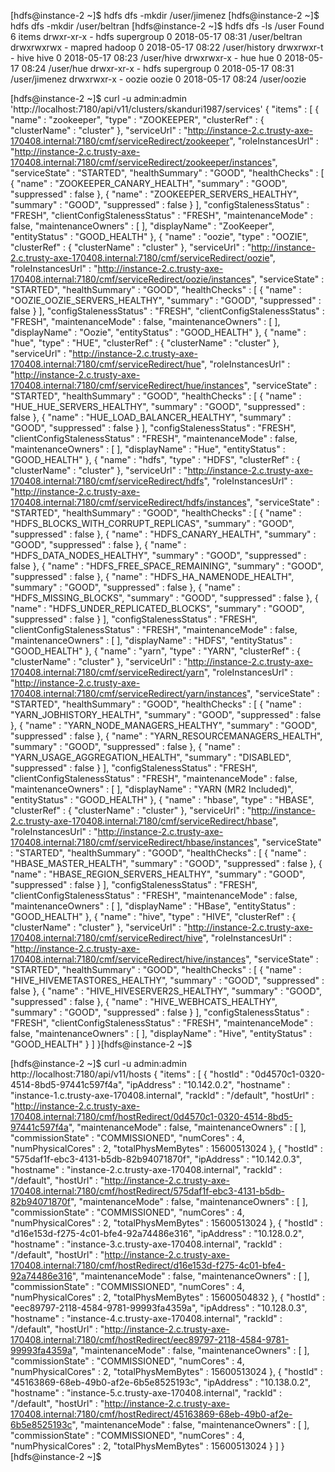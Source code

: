 
[hdfs@instance-2 ~]$ hdfs dfs -mkdir /user/jimenez
[hdfs@instance-2 ~]$ hdfs dfs -mkdir /user/beltran
[hdfs@instance-2 ~]$ hdfs dfs -ls /user
Found 6 items
drwxr-xr-x   - hdfs   supergroup          0 2018-05-17 08:31 /user/beltran
drwxrwxrwx   - mapred hadoop              0 2018-05-17 08:22 /user/history
drwxrwxr-t   - hive   hive                0 2018-05-17 08:23 /user/hive
drwxrwxr-x   - hue    hue                 0 2018-05-17 08:24 /user/hue
drwxr-xr-x   - hdfs   supergroup          0 2018-05-17 08:31 /user/jimenez
drwxrwxr-x   - oozie  oozie               0 2018-05-17 08:24 /user/oozie


[hdfs@instance-2 ~]$ curl -u admin:admin 'http://localhost:7180/api/v11/clusters/skanduri1987/services'
{
  "items" : [ {
    "name" : "zookeeper",
    "type" : "ZOOKEEPER",
    "clusterRef" : {
      "clusterName" : "cluster"
    },
    "serviceUrl" : "http://instance-2.c.trusty-axe-170408.internal:7180/cmf/serviceRedirect/zookeeper",
    "roleInstancesUrl" : "http://instance-2.c.trusty-axe-170408.internal:7180/cmf/serviceRedirect/zookeeper/instances",
    "serviceState" : "STARTED",
    "healthSummary" : "GOOD",
    "healthChecks" : [ {
      "name" : "ZOOKEEPER_CANARY_HEALTH",
      "summary" : "GOOD",
      "suppressed" : false
    }, {
      "name" : "ZOOKEEPER_SERVERS_HEALTHY",
      "summary" : "GOOD",
      "suppressed" : false
    } ],
    "configStalenessStatus" : "FRESH",
    "clientConfigStalenessStatus" : "FRESH",
    "maintenanceMode" : false,
    "maintenanceOwners" : [ ],
    "displayName" : "ZooKeeper",
    "entityStatus" : "GOOD_HEALTH"
  }, {
    "name" : "oozie",
    "type" : "OOZIE",
    "clusterRef" : {
      "clusterName" : "cluster"
    },
    "serviceUrl" : "http://instance-2.c.trusty-axe-170408.internal:7180/cmf/serviceRedirect/oozie",
    "roleInstancesUrl" : "http://instance-2.c.trusty-axe-170408.internal:7180/cmf/serviceRedirect/oozie/instances",
    "serviceState" : "STARTED",
    "healthSummary" : "GOOD",
    "healthChecks" : [ {
      "name" : "OOZIE_OOZIE_SERVERS_HEALTHY",
      "summary" : "GOOD",
      "suppressed" : false
    } ],
    "configStalenessStatus" : "FRESH",
    "clientConfigStalenessStatus" : "FRESH",
    "maintenanceMode" : false,
    "maintenanceOwners" : [ ],
    "displayName" : "Oozie",
    "entityStatus" : "GOOD_HEALTH"
  }, {
    "name" : "hue",
    "type" : "HUE",
    "clusterRef" : {
      "clusterName" : "cluster"
    },
    "serviceUrl" : "http://instance-2.c.trusty-axe-170408.internal:7180/cmf/serviceRedirect/hue",
    "roleInstancesUrl" : "http://instance-2.c.trusty-axe-170408.internal:7180/cmf/serviceRedirect/hue/instances",
    "serviceState" : "STARTED",
    "healthSummary" : "GOOD",
    "healthChecks" : [ {
      "name" : "HUE_HUE_SERVERS_HEALTHY",
      "summary" : "GOOD",
      "suppressed" : false
    }, {
      "name" : "HUE_LOAD_BALANCER_HEALTHY",
      "summary" : "GOOD",
      "suppressed" : false
    } ],
    "configStalenessStatus" : "FRESH",
    "clientConfigStalenessStatus" : "FRESH",
    "maintenanceMode" : false,
    "maintenanceOwners" : [ ],
    "displayName" : "Hue",
    "entityStatus" : "GOOD_HEALTH"
  }, {
    "name" : "hdfs",
    "type" : "HDFS",
    "clusterRef" : {
      "clusterName" : "cluster"
    },
    "serviceUrl" : "http://instance-2.c.trusty-axe-170408.internal:7180/cmf/serviceRedirect/hdfs",
    "roleInstancesUrl" : "http://instance-2.c.trusty-axe-170408.internal:7180/cmf/serviceRedirect/hdfs/instances",
    "serviceState" : "STARTED",
    "healthSummary" : "GOOD",
    "healthChecks" : [ {
      "name" : "HDFS_BLOCKS_WITH_CORRUPT_REPLICAS",
      "summary" : "GOOD",
      "suppressed" : false
    }, {
      "name" : "HDFS_CANARY_HEALTH",
      "summary" : "GOOD",
      "suppressed" : false
    }, {
      "name" : "HDFS_DATA_NODES_HEALTHY",
      "summary" : "GOOD",
      "suppressed" : false
    }, {
      "name" : "HDFS_FREE_SPACE_REMAINING",
      "summary" : "GOOD",
      "suppressed" : false
    }, {
      "name" : "HDFS_HA_NAMENODE_HEALTH",
      "summary" : "GOOD",
      "suppressed" : false
    }, {
      "name" : "HDFS_MISSING_BLOCKS",
      "summary" : "GOOD",
      "suppressed" : false
    }, {
      "name" : "HDFS_UNDER_REPLICATED_BLOCKS",
      "summary" : "GOOD",
      "suppressed" : false
    } ],
    "configStalenessStatus" : "FRESH",
    "clientConfigStalenessStatus" : "FRESH",
    "maintenanceMode" : false,
    "maintenanceOwners" : [ ],
    "displayName" : "HDFS",
    "entityStatus" : "GOOD_HEALTH"
  }, {
    "name" : "yarn",
    "type" : "YARN",
    "clusterRef" : {
      "clusterName" : "cluster"
    },
    "serviceUrl" : "http://instance-2.c.trusty-axe-170408.internal:7180/cmf/serviceRedirect/yarn",
    "roleInstancesUrl" : "http://instance-2.c.trusty-axe-170408.internal:7180/cmf/serviceRedirect/yarn/instances",
    "serviceState" : "STARTED",
    "healthSummary" : "GOOD",
    "healthChecks" : [ {
      "name" : "YARN_JOBHISTORY_HEALTH",
      "summary" : "GOOD",
      "suppressed" : false
    }, {
      "name" : "YARN_NODE_MANAGERS_HEALTHY",
      "summary" : "GOOD",
      "suppressed" : false
    }, {
      "name" : "YARN_RESOURCEMANAGERS_HEALTH",
      "summary" : "GOOD",
      "suppressed" : false
    }, {
      "name" : "YARN_USAGE_AGGREGATION_HEALTH",
      "summary" : "DISABLED",
      "suppressed" : false
    } ],
    "configStalenessStatus" : "FRESH",
    "clientConfigStalenessStatus" : "FRESH",
    "maintenanceMode" : false,
    "maintenanceOwners" : [ ],
    "displayName" : "YARN (MR2 Included)",
    "entityStatus" : "GOOD_HEALTH"
  }, {
    "name" : "hbase",
    "type" : "HBASE",
    "clusterRef" : {
      "clusterName" : "cluster"
    },
    "serviceUrl" : "http://instance-2.c.trusty-axe-170408.internal:7180/cmf/serviceRedirect/hbase",
    "roleInstancesUrl" : "http://instance-2.c.trusty-axe-170408.internal:7180/cmf/serviceRedirect/hbase/instances",
    "serviceState" : "STARTED",
    "healthSummary" : "GOOD",
    "healthChecks" : [ {
      "name" : "HBASE_MASTER_HEALTH",
      "summary" : "GOOD",
      "suppressed" : false
    }, {
      "name" : "HBASE_REGION_SERVERS_HEALTHY",
      "summary" : "GOOD",
      "suppressed" : false
    } ],
    "configStalenessStatus" : "FRESH",
    "clientConfigStalenessStatus" : "FRESH",
    "maintenanceMode" : false,
    "maintenanceOwners" : [ ],
    "displayName" : "HBase",
    "entityStatus" : "GOOD_HEALTH"
  }, {
    "name" : "hive",
    "type" : "HIVE",
    "clusterRef" : {
      "clusterName" : "cluster"
    },
    "serviceUrl" : "http://instance-2.c.trusty-axe-170408.internal:7180/cmf/serviceRedirect/hive",
    "roleInstancesUrl" : "http://instance-2.c.trusty-axe-170408.internal:7180/cmf/serviceRedirect/hive/instances",
    "serviceState" : "STARTED",
    "healthSummary" : "GOOD",
    "healthChecks" : [ {
      "name" : "HIVE_HIVEMETASTORES_HEALTHY",
      "summary" : "GOOD",
      "suppressed" : false
    }, {
      "name" : "HIVE_HIVESERVER2S_HEALTHY",
      "summary" : "GOOD",
      "suppressed" : false
    }, {
      "name" : "HIVE_WEBHCATS_HEALTHY",
      "summary" : "GOOD",
      "suppressed" : false
    } ],
    "configStalenessStatus" : "FRESH",
    "clientConfigStalenessStatus" : "FRESH",
    "maintenanceMode" : false,
    "maintenanceOwners" : [ ],
    "displayName" : "Hive",
    "entityStatus" : "GOOD_HEALTH"
  } ]
}[hdfs@instance-2 ~]$ 


[hdfs@instance-2 ~]$ curl -u admin:admin http://localhost:7180/api/v11/hosts
{
  "items" : [ {
    "hostId" : "0d4570c1-0320-4514-8bd5-97441c597f4a",
    "ipAddress" : "10.142.0.2",
    "hostname" : "instance-1.c.trusty-axe-170408.internal",
    "rackId" : "/default",
    "hostUrl" : "http://instance-2.c.trusty-axe-170408.internal:7180/cmf/hostRedirect/0d4570c1-0320-4514-8bd5-97441c597f4a",
    "maintenanceMode" : false,
    "maintenanceOwners" : [ ],
    "commissionState" : "COMMISSIONED",
    "numCores" : 4,
    "numPhysicalCores" : 2,
    "totalPhysMemBytes" : 15600513024
  }, {
    "hostId" : "575daf1f-ebc3-4131-b5db-82b94071870f",
    "ipAddress" : "10.142.0.3",
    "hostname" : "instance-2.c.trusty-axe-170408.internal",
    "rackId" : "/default",
    "hostUrl" : "http://instance-2.c.trusty-axe-170408.internal:7180/cmf/hostRedirect/575daf1f-ebc3-4131-b5db-82b94071870f",
    "maintenanceMode" : false,
    "maintenanceOwners" : [ ],
    "commissionState" : "COMMISSIONED",
    "numCores" : 4,
    "numPhysicalCores" : 2,
    "totalPhysMemBytes" : 15600513024
  }, {
    "hostId" : "d16e153d-f275-4c01-bfe4-92a74486e316",
    "ipAddress" : "10.128.0.2",
    "hostname" : "instance-3.c.trusty-axe-170408.internal",
    "rackId" : "/default",
    "hostUrl" : "http://instance-2.c.trusty-axe-170408.internal:7180/cmf/hostRedirect/d16e153d-f275-4c01-bfe4-92a74486e316",
    "maintenanceMode" : false,
    "maintenanceOwners" : [ ],
    "commissionState" : "COMMISSIONED",
    "numCores" : 4,
    "numPhysicalCores" : 2,
    "totalPhysMemBytes" : 15600504832
  }, {
    "hostId" : "eec89797-2118-4584-9781-99993fa4359a",
    "ipAddress" : "10.128.0.3",
    "hostname" : "instance-4.c.trusty-axe-170408.internal",
    "rackId" : "/default",
    "hostUrl" : "http://instance-2.c.trusty-axe-170408.internal:7180/cmf/hostRedirect/eec89797-2118-4584-9781-99993fa4359a",
    "maintenanceMode" : false,
    "maintenanceOwners" : [ ],
    "commissionState" : "COMMISSIONED",
    "numCores" : 4,
    "numPhysicalCores" : 2,
    "totalPhysMemBytes" : 15600513024
  }, {
    "hostId" : "45163869-68eb-49b0-af2e-6b5e8525193c",
    "ipAddress" : "10.138.0.2",
    "hostname" : "instance-5.c.trusty-axe-170408.internal",
    "rackId" : "/default",
    "hostUrl" : "http://instance-2.c.trusty-axe-170408.internal:7180/cmf/hostRedirect/45163869-68eb-49b0-af2e-6b5e8525193c",
    "maintenanceMode" : false,
    "maintenanceOwners" : [ ],
    "commissionState" : "COMMISSIONED",
    "numCores" : 4,
    "numPhysicalCores" : 2,
    "totalPhysMemBytes" : 15600513024
  } ]
}[hdfs@instance-2 ~]$ 
